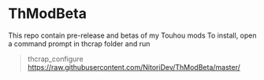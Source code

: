 # ThModBeta
This repo contain pre-release and betas of my Touhou mods
To install, open a command prompt in thcrap folder and run
> thcrap_configure https://raw.githubusercontent.com/NitoriDev/ThModBeta/master/
